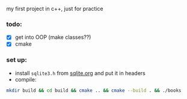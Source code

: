 my first project in c++, just for practice 


### todo:
- [x] get into OOP (make classes??)
- [x] cmake 

### set up:
- install `sqlite3.h` from [sqlite.org](https://www.sqlite.org/download.html) and put it in headers
- compile:
```bash
mkdir build && cd build && cmake .. && cmake --build . && ./books
```


